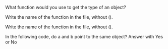 What function would you use to get the type of an object?

Write the name of the function in the file, without ().


Write the name of the function in the file, without ().

In the following code, do a and b point to the same object? Answer with Yes or No
